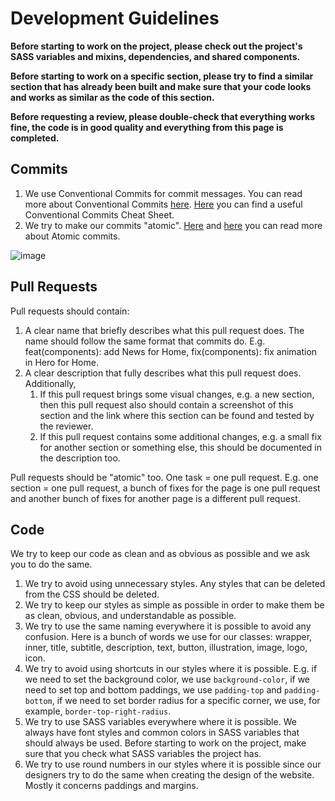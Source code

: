 # Development Guidelines

**Before starting to work on the project, please check out the project's SASS variables and mixins, dependencies, and shared components.**

**Before starting to work on a specific section, please try to find a similar section that has already been built and make sure that your code looks and works as similar as the code of this section.**

**Before requesting a review, please double-check that everything works fine, the code is in good quality and everything from this page is completed.**

## Commits

1. We use Conventional Commits for commit messages. You can read more about Conventional Commits [here](https://www.conventionalcommits.org/en/v1.0.0/). [Here](https://cheatography.com/albelop/cheat-sheets/conventional-commits/) you can find a useful Conventional Commits Cheat Sheet.
2. We try to make our commits "atomic". [Here](https://www.freshconsulting.com/atomic-commits/) and [here](https://en.wikipedia.org/wiki/Atomic_commit) you can read more about Atomic commits.

![image](https://user-images.githubusercontent.com/20713191/93302208-0af33700-f813-11ea-8d5d-ea4fae2ef8ab.png)

## Pull Requests

Pull requests should contain:

1. A clear name that briefly describes what this pull request does. The name should follow the same format that commits do. E.g. feat(components): add News for Home, fix(components): fix animation in Hero for Home.
2. A clear description that fully describes what this pull request does. Additionally,
    1. If this pull request brings some visual changes, e.g. a new section, then this pull request also should contain a screenshot of this section and the link where this section can be found and tested by the reviewer.
    2. If this pull request contains some additional changes, e.g. a small fix for another section or something else, this should be documented in the description too.

Pull requests should be "atomic" too. One task = one pull request. E.g. one section = one pull request, a bunch of fixes for the page is one pull request and another bunch of fixes for another page is a different pull request.

## Code

We try to keep our code as clean and as obvious as possible and we ask you to do the same.

1. We try to avoid using unnecessary styles. Any styles that can be deleted from the CSS should be deleted.
2. We try to keep our styles as simple as possible in order to make them be as clean, obvious, and understandable as possible.
3. We try to use the same naming everywhere it is possible to avoid any confusion. Here is a bunch of words we use for our classes: wrapper, inner, title, subtitle, description, text, button, illustration, image, logo, icon.
4. We try to avoid using shortcuts in our styles where it is possible. E.g. if we need to set the background color, we use `background-color`, if we need to set top and bottom paddings, we use `padding-top` and `padding-bottom`, if we need to set border radius for a specific corner, we use, for example, `border-top-right-radius`.
5. We try to use SASS variables everywhere where it is possible. We always have font styles and common colors in SASS variables that should always be used. Before starting to work on the project, make sure that you check what SASS variables the project has.
6. We try to use round numbers in our styles where it is possible since our designers try to do the same when creating the design of the website. Mostly it concerns paddings and margins.
